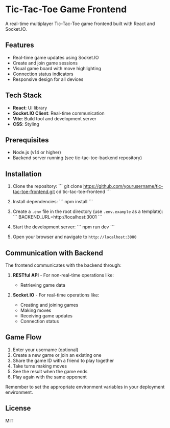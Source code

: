# Tic-Tac-Toe Game Frontend

A real-time multiplayer Tic-Tac-Toe game frontend built with React and Socket.IO.

## Features

- Real-time game updates using Socket.IO
- Create and join game sessions
- Visual game board with move highlighting
- Connection status indicators
- Responsive design for all devices

## Tech Stack

- **React**: UI library
- **Socket.IO Client**: Real-time communication
- **Vite**: Build tool and development server
- **CSS**: Styling

## Prerequisites

- Node.js (v14 or higher)
- Backend server running (see tic-tac-toe-backend repository)

## Installation

1. Clone the repository:
   \`\`\`
   git clone https://github.com/yourusername/tic-tac-toe-frontend.git
   cd tic-tac-toe-frontend
   \`\`\`

2. Install dependencies:
   \`\`\`
   npm install
   \`\`\`

3. Create a `.env` file in the root directory (use `.env.example` as a template):
   \`\`\`
   BACKEND_URL=http://localhost:3001
   \`\`\`

4. Start the development server:
   \`\`\`
   npm run dev
   \`\`\`

5. Open your browser and navigate to `http://localhost:3000`

## Communication with Backend

The frontend communicates with the backend through:

1. **RESTful API** - For non-real-time operations like:

   - Retrieving game data

2. **Socket.IO** - For real-time operations like:
   - Creating and joining games
   - Making moves
   - Receiving game updates
   - Connection status

## Game Flow

1. Enter your username (optional)
2. Create a new game or join an existing one
3. Share the game ID with a friend to play together
4. Take turns making moves
5. See the result when the game ends
6. Play again with the same opponent

Remember to set the appropriate environment variables in your deployment environment.

## License

MIT
